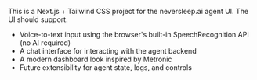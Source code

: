 <!-- Use this file to provide workspace-specific custom instructions to Copilot. For more details, visit https://code.visualstudio.com/docs/copilot/copilot-customization#_use-a-githubcopilotinstructionsmd-file -->

This is a Next.js + Tailwind CSS project for the neversleep.ai agent UI. The UI should support:
- Voice-to-text input using the browser's built-in SpeechRecognition API (no AI required)
- A chat interface for interacting with the agent backend
- A modern dashboard look inspired by Metronic
- Future extensibility for agent state, logs, and controls

